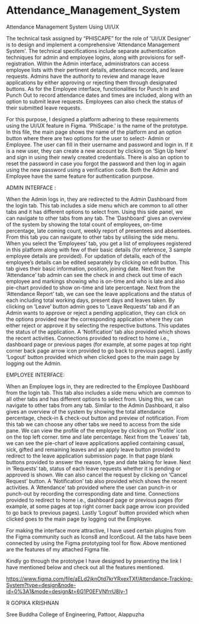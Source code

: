 # Attendance_Management_System
Attendance Management System Using UI/UX

The technical task assigned by “PHISCAPE” for the role of 'UI/UX Designer' is to design and implement a comprehensive 'Attendance Management System'. The technical specifications include separate authentication techniques for admin and employee logins, along with provisions for self-registration. Within the Admin interface, administrators can access employee lists with their pertinent details, attendance records, and leave requests. Admins have the authority to review and manage leave applications by either approving or rejecting them through designated buttons. As for the Employee interface, functionalities for Punch In and Punch Out to record attendance dates and times are included, along with an option to submit leave requests. Employees can also check the status of their submitted leave requests.


For this purpose, I designed a platform adhering to these requirements using the UI/UX feature in Figma. ‘PhiScape.’ is the name of the prototype. In this file, the main page shows the name of the platform and an option button where there are two options for the user to select- Admin or Employee. The user can fill in their username and password and login in. If it is a new user, they can create a new account by clicking on ‘Sign Up here’ and sign in using their newly created credentials. There is also an option to reset the password in case you forgot the password and then log in again using the new password using a verification code. Both the Admin and Employee have the same feature for authentication purpose.


ADMIN INTERFACE :

When the Admin logs in, they are redirected to the Admin Dashboard from the login tab. This tab includes a side menu which are common to all other tabs and it has different options to select from. Using this side panel, we can navigate to other tabs from any tab. The ‘Dashboard’ gives an overview of the system by showing the total count of employees, on-time percentage, late coming count, weekly report of presentees and absentees. From this tab you can navigate to other tabs by utilising the side menu. When you select the ‘Employees’ tab, you get a list of employees registered in this platform along with few of their basic details (for reference, 3 sample employee details are provided). For updation of details, each of the employee’s details can be edited separately by clicking on edit button. This tab gives their basic information, position, joining date. Next from the ‘Attendance’ tab admin can see the check in and check out time of each employee and markings showing who is on-time and who is late and also pie-chart provided to show on-time and late percentage. Next from the ‘Attendance Report’ tab, we can see the leave applications and the status of each including total working days, present days and leaves taken. By clicking on ‘Leave’ button admin goes to ‘Leave Requests’ tab and if an Admin wants to approve or reject a pending application, they can click on the options provided near the corresponding application where they can either reject or approve it by selecting the respective buttons. This updates the status of the application. A ‘Notification’ tab also provided which shows the recent activities. Connections provided to redirect to home i.e., dashboard page or previous pages (for example, at some pages at top right corner back page arrow icon provided to go back to previous pages). Lastly ‘Logout’ button provided which when clicked goes to the main page by logging out the Admin.


EMPLOYEE INTERFACE:

When an Employee logs in, they are redirected to the Employee Dashboard from the login tab. This tab also includes a side menu which are common to all other tabs and has different options to select from. Using this, we can navigate to other tabs from any tab. Similar to the Admin Dashboard, it also gives an overview of the system by showing the total attendance percentage, check-in & check-out button and preview of notification. From this tab we can choose any other tabs we need to access from the side pane. We can view the profile of the employee by clicking on ‘Profile’ icon on the top left corner. time and late percentage. Next from the ‘Leaves’ tab, we can see the pie-chart of leave applications applied containing casual, sick, gifted and remaining leaves and an apply leave button provided to redirect to the leave application submission page. In that page blank buttons provided to answer the reason, type and date taking for leave. Next in ‘Requests’ tab, status of each leave requests whether it is pending or approved is shown. We can also cancel the request by clicking on ‘Cancel Request’ button. A ‘Notification’ tab also provided which shows the recent activities. A ‘Attendance’ tab provided where the user can punch-in or punch-out by recording the corresponding date and time. Connections provided to redirect to home i.e., dashboard page or previous pages (for example, at some pages at top right corner back page arrow icon provided to go back to previous pages). Lastly ‘Logout’ button provided which when clicked goes to the main page by logging out the Employee.


For making the interface more attractive, I have used certain plugins from the Figma community such as Icons8 and IconScout. All the tabs have been connected by using the Figma prototyping tool for flow.
Above mentioned are the features of my attached Figma file.


Kindly go through the prototype I have designed by presenting the link I have mentioned below and check out all the features mentioned.


https://www.figma.com/file/aELd2jknOtd7krYRxexTXf/Attendance-Tracking-System?type=design&node-id=0%3A1&mode=design&t=6G1P0EFVNfrrU8ly-1


R GOPIKA KRISHNAN

Sree Buddha College of Engineering, Pattoor, Alappuzha

